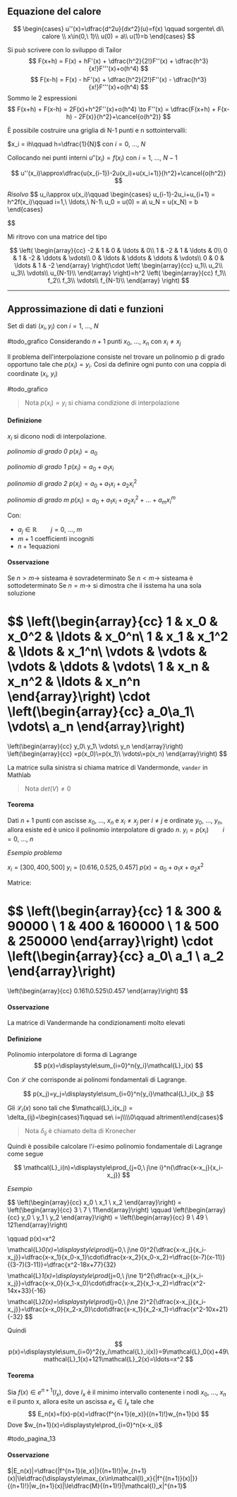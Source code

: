 ## Equazione del calore

$$
\begin{cases}
u''(x)=\dfrac{d^2u}{dx^2}(u)=f(x) \qquad sorgente\ di\ calore \\
x\in(0,\ 1)\\
u(0) = a\\
u(1)=b
\end{cases}
$$


Si può scrivere con lo sviluppo di Tailor
$$
F(x+h) = F(x) + hF'(x) + \dfrac{h^2}{2!}F''(x) + \dfrac{h^3}{x!}F'''(x)+o(h^4)
$$
$$
F(x-h) = F(x) - hF'(x) + \dfrac{h^2}{2!}F''(x) - \dfrac{h^3}{x!}F'''(x)+o(h^4)
$$
Sommo le 2 espressioni
$$
F(x+h) + F(x-h) = 2F(x)+h^2F''(x)+o(h^4)
\to
F''(x) = \dfrac{F(x+h) + F(x-h) - 2F(x)}{h^2}+\cancel{o(h^2)}
$$

È possibile costruire una griglia di N-1 punti e n sottointervalli:

$x_i = ih\qquad h=\dfrac{1}{N}$ con $i=0,\ \ldots,\ N$

Collocando nei punti interni $u''(x_i)=f(x_i)$ con $i=1,\ \ldots,\ N-1$

$$
u''(x_i)\approx\dfrac{u(x_{i-1})-2u(x_i)+u(x_i+1)}{h^2}+\cancel{o(h^2)}
$$

_Risolvo_
$$
u_i\approx u(x_i)\qquad
\begin{cases}
	u_{i-1}-2u_i+u_{i+1} = h^2f(x_i)\qquad i=1,\ \ldots,\ N-1\\
	u_0 = u(0) = a\\
	u_N = u(x_N) = b
\end{cases}

$$

Mi ritrovo con una matrice del tipo

$$
\left(
\begin{array}{cc}
	-2 & 1 & 0 & \ldots & 0\\
	1 & -2 & 1 & \ldots & 0\\
	0 & 1 & -2 & \ddots & \vdots\\
	0 & \ldots & \ddots & \ddots & \vdots\\
	0 & 0 & \ldots & 1 & -2
\end{array}
\right)\cdot
\left(
\begin{array}{cc}
u_1\\
u_2\\
u_3\\
\vdots\\
u_{N-1}\\
\end{array}
\right)=h^2
\left(
\begin{array}{cc}
f_1\\
f_2\\
f_3\\
\vdots\\
f_{N-1}\\
\end{array}
\right)
$$

---

## Approssimazione di dati e funzioni

Set di dati $(x_i, y_i)$ con $i = 1,\ \ldots,\ N$

#todo_grafico
Considerando $n+1$ punti $x_0,\ \ldots,\ x_n$ con $x_i\ne x_j$

Il problema dell'interpolazione consiste nel trovare un polinomio p di grado opportuno tale che $p(x_i) = y_i$. Così da definire ogni punto con una coppia di coordinate $(x_i,\ y_i)$

#todo_grafico

> Nota
> $p(x_i) = y_i$ si chiama condizione di interpolazione

#### Definizione

$x_i$ si dicono nodi di interpolazione.

_polinomio di grado 0_
$p(x_i) = a_0$

_polinomio di grado 1_
$p(x_i) = a_0 + a_1x_i$

_polinomio di grado 2_
$p(x_i) = a_0 + a_1x_i + a_2x^2_i$

_polinomio di grado m_
$p(x_i) = a_0 + a_1x_i + a_2x_i^2 + \ldots + a_mx_i^m$

Con:
- $a_j \in \mathbb{R}\qquad j=0,\ \ldots,\ m$
- $m + 1$ coefficienti incogniti
- $n + 1$equazioni

#### Osservazione

Se $n>m\to$ sisteama è sovradeterminato
Se $n<m\to$ sisteama è sottodeterminato
Se $n=m\to$ si dimostra che il isstema ha una sola soluzione

$$
\left(\begin{array}{cc}
1 & x_0 & x_0^2 & \ldots & x_0^n\\
1 & x_1 & x_1^2 & \ldots & x_1^n\\
\vdots & \vdots & \vdots & \ddots & \vdots\\
1 & x_n & x_n^2 & \ldots & x_n^n
\end{array}\right)
\cdot
\left(\begin{array}{cc}
a_0\\a_1\\ \vdots\\ a_n
\end{array}\right)
=
\left(\begin{array}{cc}
y_0\\ y_1\\ \vdots\\ y_n
\end{array}\right)
\left(\begin{array}{cc}
=p(x_0)\\=p(x_1)\\ \vdots\\=p(x_n)
\end{array}\right)
$$

La matrice sulla sinistra si chiama matrice di Vandermonde, `vander` in Mathlab

> Nota
> $det(V)\ne0$



#### Teorema
Dati $n+1$ punti con ascisse $x_0,\ \ldots,\  x_n$ e $x_i\ne x_j$ per $i\ne j$ e ordinate $y_0,\ \ldots,\  y_n$, allora esiste ed è unico il polinomio interpolatore di grado $n$.
$y_i = p(x_i)\qquad i=0,\ \ldots,\ n$


_Esempio problema_

$x_i = [300, 400, 500]$
$y_i = [0.616, 0.525, 0.457]$
$p(x) = a_0 + a_1x+a_2x^2$

Matrice:

$$
\left(\begin{array}{cc}
1 & 300 & 90000  \\
1 & 400 & 160000 \\
1 & 500 & 250000
\end{array}\right)
\cdot
\left(\begin{array}{cc}
a_0\\ a_1 \\ a_2
\end{array}\right)
=
\left(\begin{array}{cc}
0.161\\0.525\\0.457
\end{array}\right)
$$
#### Osservazione

La matrice di Vandermande ha condizionamenti molto elevati

#### Definizione

Polinomio interpolatore di forma di Lagrange
$$
p(x)=\displaystyle\sum_{i=0}^n{y_i}\mathcal{L}_i(x)
$$

Con $\mathcal{L}$ che corrisponde ai polinomi fondamentali di Lagrange.

$$
p(x_j)=y_j=\displaystyle\sum_{i=0}^n{y_i}\mathcal{L}_i(x_j)
$$

Gli $\mathcal{L}_i(x)$ sono tali che $\mathcal{L}_i(x_j) = \delta_{ij}=\begin{cases}1\qquad se\ i=j\\\\0\qquad altrimenti\end{cases}$

>Nota
> $\delta_{ij}$ è chiamato delta di Kronecher


Quindi è possibile calcolare l'$i$-esimo polinomio fondamentale di Lagrange come segue

$$
\mathcal{L}_i(n)=\displaystyle\prod_{j=0,\ j\ne i}^n{\dfrac{x-x_j}{x_i-x_j}}
$$

_Esempio_

$$
\left(\begin{array}{cc} x_0 \\ x_1 \\ x_2 \end{array}\right) = \left(\begin{array}{cc} 3 \\ 7 \\ 11\end{array}\right)
\qquad
\left(\begin{array}{cc} y_0 \\ y_1 \\ y_2 \end{array}\right) = \left(\begin{array}{cc} 9 \\ 49 \\ 121\end{array}\right)

\qquad p(x)=x^2
$$
$$
\mathcal{L}_0(x)=\displaystyle\prod_{j=0,\ j\ne 0}^2{\dfrac{x-x_j}{x_i-x_j}}=\dfrac{x-x_1}{x_0-x_1}\cdot\dfrac{x-x_2}{x_0-x_2}=\dfrac{(x-7)(x-11)}{(3-7)(3-11)}=\dfrac{x^2-18x+77}{32}
$$
$$
\mathcal{L}_1(x)=\displaystyle\prod_{j=0,\ j\ne 1}^2{\dfrac{x-x_j}{x_i-x_j}}=\dfrac{x-x_0}{x_1-x_0}\cdot\dfrac{x-x_2}{x_1-x_2}=\dfrac{x^2-14x+33}{-16}
$$
$$
\mathcal{L}_2(x)=\displaystyle\prod_{j=0,\ j\ne 2}^2{\dfrac{x-x_j}{x_i-x_j}}=\dfrac{x-x_0}{x_2-x_0}\cdot\dfrac{x-x_1}{x_2-x_1}=\dfrac{x^2-10x+21}{-32}
$$

Quindi

$$
p(x)=\displaystyle\sum_{i=0}^2{y_i\mathcal{L}_i(x)}=9\mathcal{L}_0(x)+49\mathcal{L}_1(x)+121\mathcal{L}_2(x)=\ldots=x^2
$$

#### Teorema

Sia $f(x)\in e^{n+1}(\mathit{I}_x)$, dove $\mathit{I}_x$ è il minimo intervallo contenente i nodi $x_0,\ \ldots,\ x_n$ e il punto x, allora esite un ascissa $e_x\in\mathit{I}_x$ tale che 
$$
E_n(x)=f(x)-p(x)=\dfrac{f^{n+1}(e_x)}{(n+1)!}w_{n+1}(x)
$$
Dove $w_{n+1}(x)=\displaystyle\prod_{i=0}^n{x-x_i}$

#todo_pagina_13

#### Osservazione

$|E_n(x)|=\dfrac{|f^{n+1}(e_x)|}{(n+1)!}|w_{n+1}(x)|\le\dfrac{\displaystyle\max_{x\in\mathcal{I}_x}{|f^{(n+1)}(x)|}}{(n+1)!}|w_{n+1}(x)|\le\dfrac{M}{(n+1)!}|\mathcal{I}_x|^{n+1}$
